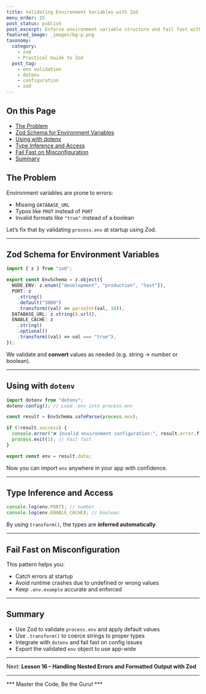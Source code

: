 ```yaml
---
title: Validating Environment Variables with Zod
menu_order: 15
post_status: publish
post_excerpt: Enforce environment variable structure and fail fast with dotenv + Zod.
featured_image: _images/bg-p.png
taxonomy:
  category:
    - zod
    - Practical Guide to Zod
  post_tag:
    - env validation
    - dotenv
    - configuration
    - zod
---
```


<div class="toc" markdown="1">

## On this Page

- [The Problem](#the-problem)
- [Zod Schema for Environment Variables](#zod-schema-for-environment-variables)
- [Using with dotenv](#using-with-dotenv)
- [Type Inference and Access](#type-inference-and-access)
- [Fail Fast on Misconfiguration](#fail-fast-on-misconfiguration)
- [Summary](#summary)

</div>

<div class="guru-main" markdown="1">

## The Problem

Environment variables are prone to errors:
- Missing `DATABASE_URL`
- Typos like `PROT` instead of `PORT`
- Invalid formats like `"true"` instead of a boolean

Let’s fix that by validating `process.env` at startup using Zod.

---

## Zod Schema for Environment Variables

```ts
import { z } from "zod";

export const EnvSchema = z.object({
  NODE_ENV: z.enum(["development", "production", "test"]),
  PORT: z
    .string()
    .default("3000")
    .transform((val) => parseInt(val, 10)),
  DATABASE_URL: z.string().url(),
  ENABLE_CACHE: z
    .string()
    .optional()
    .transform((val) => val === "true"),
});
```

We validate and **convert** values as needed (e.g. string → number or boolean).

---

## Using with `dotenv`

```ts
import dotenv from "dotenv";
dotenv.config(); // Load .env into process.env

const result = EnvSchema.safeParse(process.env);

if (!result.success) {
  console.error("❌ Invalid environment configuration:", result.error.format());
  process.exit(1); // Fail fast
}

export const env = result.data;
```

Now you can import `env` anywhere in your app with confidence.

---

## Type Inference and Access

```ts
console.log(env.PORT); // number
console.log(env.ENABLE_CACHE); // boolean
```

By using `transform()`, the types are **inferred automatically**.

---

## Fail Fast on Misconfiguration

This pattern helps you:
- Catch errors at startup
- Avoid runtime crashes due to undefined or wrong values
- Keep `.env.example` accurate and enforced

---

## Summary

- Use Zod to validate `process.env` and apply default values
- Use `.transform()` to coerce strings to proper types
- Integrate with `dotenv` and fail fast on config issues
- Export the validated `env` object to use app-wide

---

Next: **Lesson 16 – Handling Nested Errors and Formatted Output with Zod**

---

*** Master the Code, Be the Guru! ***

</div>
